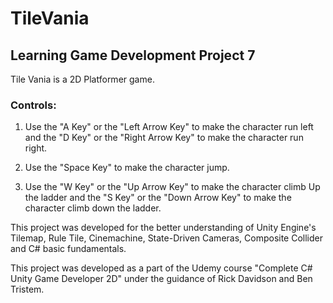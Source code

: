 # TileVania
## Learning Game Development Project 7

Tile Vania is a 2D Platformer game.

### Controls:

1. Use the "A Key" or the "Left Arrow Key" to make the character run left and the "D Key" or the "Right Arrow Key" to make the character run right.

2. Use the "Space Key" to make the character jump.

3. Use the "W Key" or the "Up Arrow Key" to make the character climb Up the ladder and the "S Key" or the "Down Arrow Key" to make the character climb down the ladder.

This project was developed for the better understanding of Unity Engine's Tilemap, Rule Tile, Cinemachine, State-Driven Cameras, Composite Collider and C# basic fundamentals.

This project was developed as a part of the Udemy course "Complete C# Unity Game Developer 2D" under the guidance of Rick Davidson and Ben Tristem.
